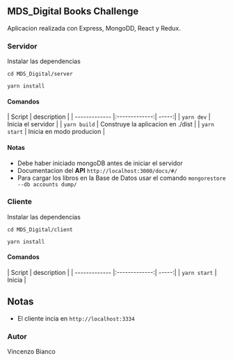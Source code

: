 ## MDS_Digital Books Challenge
Aplicacion realizada con Express, MongoDD, React y Redux.
### Servidor
Instalar las dependencias 
```
cd MDS_Digital/server

yarn install
``` 
#### Comandos
| Script       | description          |
| ------------- |:-------------:| -----:|
| `yarn dev`      | Inicia el servidor | 
| `yarn build`      | Construye la aplicacion en ./dist      | 
| `yarn start` | Inicia en modo producion      | 
#### Notas
- Debe haber iniciado mongoDB antes de iniciar el servidor
- Documentacion del **API** `http://localhost:3000/docs/#/`
- Para cargar los libros en la Base de Datos usar el comando
 `mongorestore  --db accounts dump/`

### Cliente

Instalar las dependencias 
```
cd MDS_Digital/client

yarn install
``` 
#### Comandos
| Script       | description          |
| ------------- |:-------------:| -----:|
| `yarn start`      | Inicia | 


## Notas 
- El cliente incia en `http://localhost:3334`

### Autor
Vincenzo Bianco